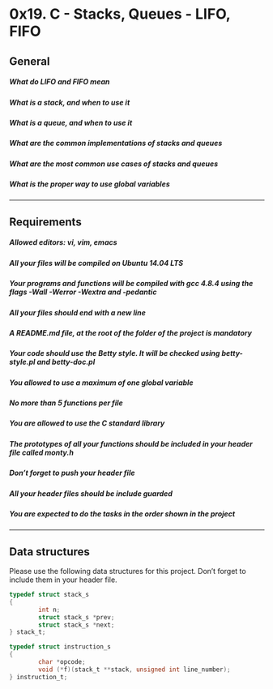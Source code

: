 # 0x19. C - Stacks, Queues - LIFO, FIFO

## General
#####  What do LIFO and FIFO mean
##### What is a stack, and when to use it
##### What is a queue, and when to use it
##### What are the common implementations of stacks and queues
##### What are the most common use cases of stacks and queues
##### What is the proper way to use global variables
---
## Requirements
##### Allowed editors: vi, vim, emacs
##### All your files will be compiled on Ubuntu 14.04 LTS
##### Your programs and functions will be compiled with gcc 4.8.4 using the flags -Wall -Werror -Wextra and -pedantic
##### All your files should end with a new line
##### A README.md file, at the root of the folder of the project is mandatory
##### Your code should use the Betty style. It will be checked using betty-style.pl and betty-doc.pl
##### You allowed to use a maximum of one global variable
##### No more than 5 functions per file
##### You are allowed to use the C standard library
##### The prototypes of all your functions should be included in your header file called monty.h
##### Don’t forget to push your header file
##### All your header files should be include guarded
##### You are expected to do the tasks in the order shown in the project
---
## Data structures
Please use the following data structures for this project. Don’t forget to include them in your header file.
```c
typedef struct stack_s
{
        int n;
        struct stack_s *prev;
        struct stack_s *next;
} stack_t;

typedef struct instruction_s
{
        char *opcode;
        void (*f)(stack_t **stack, unsigned int line_number);
} instruction_t;
```
